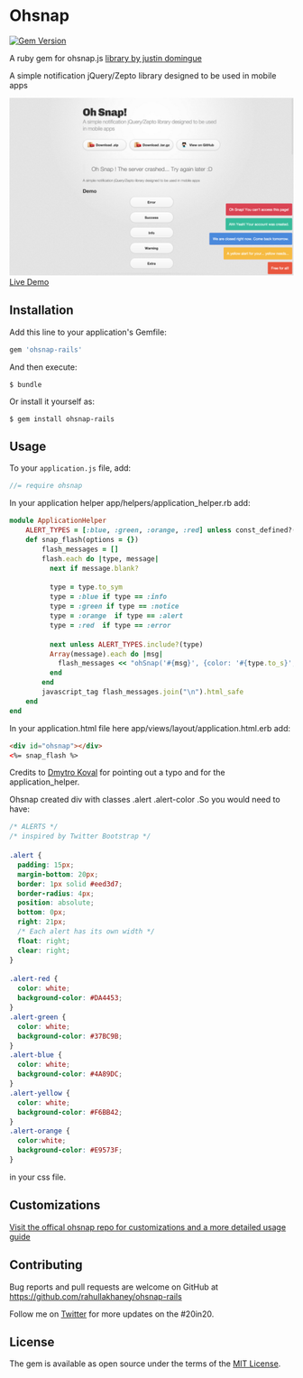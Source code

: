 # Ohsnap

[![Gem Version](https://badge.fury.io/rb/ohsnap-rails.svg)](https://badge.fury.io/rb/ohsnap-rails)

A ruby gem for ohsnap.js [library by justin domingue](https://github.com/justindomingue)

A simple notification jQuery/Zepto library designed to be used in mobile apps

![Ohsnap Alerts in action](/ohsnap.png)
[Live Demo](http://justindomingue.github.io/ohSnap/)

## Installation

Add this line to your application's Gemfile:

```ruby
gem 'ohsnap-rails'
```

And then execute:

    $ bundle

Or install it yourself as:

    $ gem install ohsnap-rails

## Usage

To your ```application.js``` file, add:
```Javascript
//= require ohsnap
```

In your application helper app/helpers/application_helper.rb add:

```Ruby
module ApplicationHelper
    ALERT_TYPES = [:blue, :green, :orange, :red] unless const_defined?(:ALERT_TYPES)
    def snap_flash(options = {})
        flash_messages = []
        flash.each do |type, message|
          next if message.blank?

          type = type.to_sym
          type = :blue if type == :info
          type = :green if type == :notice
          type = :orange  if type == :alert
          type = :red  if type == :error

          next unless ALERT_TYPES.include?(type)
          Array(message).each do |msg|
            flash_messages << "ohSnap('#{msg}', {color: '#{type.to_s}', duration: '7000'});" if msg
          end
        end
        javascript_tag flash_messages.join("\n").html_safe
    end
end
```

In your application.html file here app/views/layout/application.html.erb add:

```HTML
<div id="ohsnap"></div>
<%= snap_flash %>
```

Credits to [Dmytro Koval](https://github.com/dawidof) for pointing out a typo and for the application_helper.


Ohsnap created div with classes .alert .alert-color .So you would need to have:

```CSS
/* ALERTS */
/* inspired by Twitter Bootstrap */

.alert {
  padding: 15px;
  margin-bottom: 20px;
  border: 1px solid #eed3d7;
  border-radius: 4px;
  position: absolute;
  bottom: 0px;
  right: 21px;
  /* Each alert has its own width */
  float: right;
  clear: right;
}

.alert-red {
  color: white;
  background-color: #DA4453;
}
.alert-green {
  color: white;
  background-color: #37BC9B;
}
.alert-blue {
  color: white;
  background-color: #4A89DC;
}
.alert-yellow {
  color: white;
  background-color: #F6BB42;
}
.alert-orange {
  color:white;
  background-color: #E9573F;
}
```

in your css file.

## Customizations

[Visit the offical ohsnap repo for customizations and a more detailed usage guide](https://github.com/justindomingue/ohSnap)

## Contributing

Bug reports and pull requests are welcome on GitHub at https://github.com/rahullakhaney/ohsnap-rails

Follow me on [Twitter](https://www.twitter.com/istereotype) for more updates on the #20in20.


## License

The gem is available as open source under the terms of the [MIT License](http://opensource.org/licenses/MIT).

